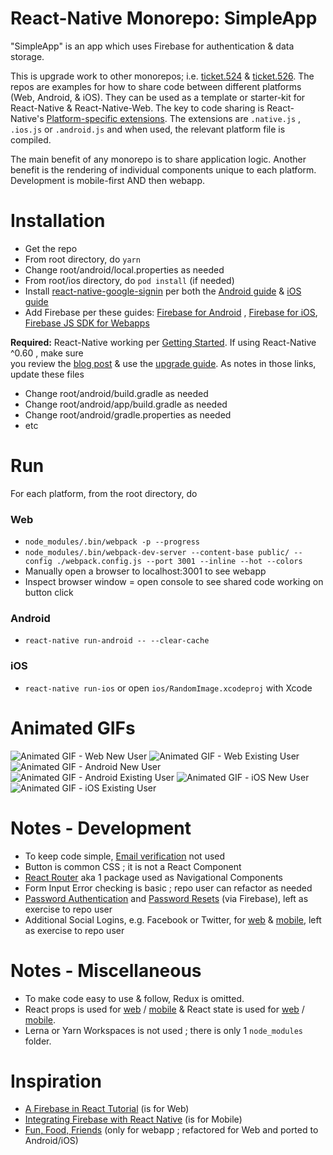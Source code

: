 React-Native Monorepo: SimpleApp
=================
"SimpleApp" is an app which uses Firebase for authentication & data storage.


This is upgrade work to other monorepos; i.e. [ticket.524](https://github.com/og-pr/public_ticket.524) & [ticket.526](https://github.com/og-pr/public_ticket.526). The repos are examples for how to share code between different platforms (Web, Android, & iOS). They can be used as a template or starter-kit for React-Native & React-Native-Web. The key to code sharing is React-Native's [Platform-specific extensions](https://facebook.github.io/react-native/docs/platform-specific-code.html#platform-specific-extensions). The extensions are ```.native.js``` , ```.ios.js``` or ```.android.js``` and when used, the relevant platform file is compiled.

The main benefit of any monorepo is to share application logic. Another benefit is the rendering of individual components unique to each platform. Development is mobile-first AND then webapp.

Installation
============

* Get the repo
* From root directory, do ```yarn```
* Change root/android/local.properties as needed 
* From root/ios directory, do ```pod install``` (if needed)
* Install [react-native-google-signin](https://github.com/react-native-community/react-native-google-signin) per both the [Android guide](https://github.com/react-native-community/react-native-google-signin/blob/master/docs/android-guide.md) & [iOS guide](https://github.com/react-native-community/react-native-google-signin/blob/master/docs/ios-guide.md)
* Add Firebase per these guides: [Firebase for Android](https://firebase.google.com/docs/android/setup/) , [Firebase for iOS](https://firebase.google.com/docs/ios/setup/), [Firebase JS SDK for Webapps](https://firebase.google.com/docs/web/setup/)


**Required:** React-Native working per [Getting Started](https://facebook.github.io/react-native/docs/getting-started). If using React-Native ^0.60 , make sure    
you review the [blog post](https://facebook.github.io/react-native/blog/2019/07/03/version-60) & use the [upgrade guide](https://react-native-community.github.io/upgrade-helper/?from=0.59.8&to=0.60.4). As notes in those links, update these files
* Change root/android/build.gradle as needed 
* Change root/android/app/build.gradle as needed 
* Change root/android/gradle.properties as needed
* etc

Run
===

For each platform, from the root directory, do

### Web
* ```node_modules/.bin/webpack -p --progress```
* ```node_modules/.bin/webpack-dev-server --content-base public/ --config ./webpack.config.js --port 3001 --inline --hot --colors```
* Manually open a browser to localhost:3001 to see webapp 
* Inspect browser window = open console to see shared code working on button click

### Android
* ```react-native run-android -- --clear-cache```

### iOS
* ```react-native run-ios``` or open ```ios/RandomImage.xcodeproj``` with Xcode

Animated GIFs
===========
![Animated GIF - Web New User](https://github.com/og-pr/public_ticket.528/blob/master/SimpleApp/_docs/ezgif-720_web_new.gif)
![Animated GIF - Web Existing User](https://github.com/og-pr/public_ticket.528/blob/master/SimpleApp/_docs/ezgif-720_web.gif)
![Animated GIF - Android New User](https://github.com/og-pr/public_ticket.528/blob/master/SimpleApp/_docs/ezgif-720_android_new.gif)
![Animated GIF - Android Existing User](https://github.com/og-pr/public_ticket.528/blob/master/SimpleApp/_docs/ezgif-720_android.gif)
![Animated GIF - iOS New User](https://github.com/og-pr/public_ticket.528/blob/master/SimpleApp/_docs/ezgif-720_ios_new.gif)
![Animated GIF - iOS Existing User](https://github.com/og-pr/public_ticket.528/blob/master/SimpleApp/_docs/ezgif-720_ios.gif)

Notes - Development
===========
* To keep code simple, [Email verification](https://firebase.googleblog.com/2017/02/email-verification-in-firebase-auth.html) not used 
* Button is common CSS ; it is not a React Component
* [React Router](https://github.com/ReactTraining/react-router) aka 1 package used as Navigational Components 
* Form Input Error checking is basic ; repo user can refactor as needed
* [Password Authentication](https://firebase.google.com/docs/auth/web/password-auth) and [Password Resets](https://firebase.google.com/docs/auth/web/manage-users#set_a_users_password) (via Firebase), left as exercise to repo user
* Additional Social Logins, e.g. Facebook or Twitter, for [web](https://www.robinwieruch.de/react-firebase-link-social-logins/) & [mobile](https://medium.com/@chrisbianca/getting-started-with-firebase-authentication-on-react-native-a1ed3d2d6d91), left as exercise to repo user

Notes - Miscellaneous 
=====
* To make code easy to use & follow, Redux is omitted. 
* React props is used for [web](https://reactjs.org/docs/components-and-props.html) / [mobile](https://facebook.github.io/react-native/docs/props) & React state is used for [web](https://reactjs.org/docs/faq-state.html) / [mobile](https://facebook.github.io/react-native/docs/state).
* Lerna or Yarn Workspaces is not used ; there is only 1 ```node_modules``` folder.

Inspiration
===========
* [A Firebase in React Tutorial](https://www.robinwieruch.de/complete-firebase-authentication-react-tutorial/) (is for Web)
* [Integrating Firebase with React Native](https://blog.jscrambler.com/integrating-firebase-with-react-native/) (is for Mobile)
* [Fun, Food, Friends](https://css-tricks.com/intro-firebase-react/) (only for webapp ; refactored for Web and ported to Android/iOS)

